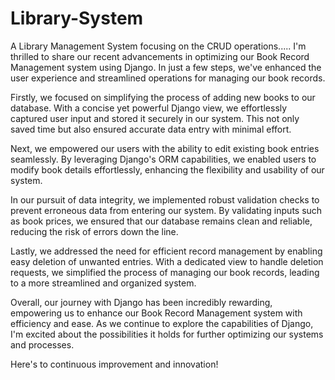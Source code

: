 # Library-System
A Library Management System focusing on the CRUD operations.....
I'm thrilled to share our recent advancements in optimizing our Book Record Management system using Django. In just a few steps, we've enhanced the user experience and streamlined operations for managing our book records.

Firstly, we focused on simplifying the process of adding new books to our database. With a concise yet powerful Django view, we effortlessly captured user input and stored it securely in our system. This not only saved time but also ensured accurate data entry with minimal effort.

Next, we empowered our users with the ability to edit existing book entries seamlessly. By leveraging Django's ORM capabilities, we enabled users to modify book details effortlessly, enhancing the flexibility and usability of our system.

In our pursuit of data integrity, we implemented robust validation checks to prevent erroneous data from entering our system. By validating inputs such as book prices, we ensured that our database remains clean and reliable, reducing the risk of errors down the line.

Lastly, we addressed the need for efficient record management by enabling easy deletion of unwanted entries. With a dedicated view to handle deletion requests, we simplified the process of managing our book records, leading to a more streamlined and organized system.

Overall, our journey with Django has been incredibly rewarding, empowering us to enhance our Book Record Management system with efficiency and ease. As we continue to explore the capabilities of Django, I'm excited about the possibilities it holds for further optimizing our systems and processes.

Here's to continuous improvement and innovation!
